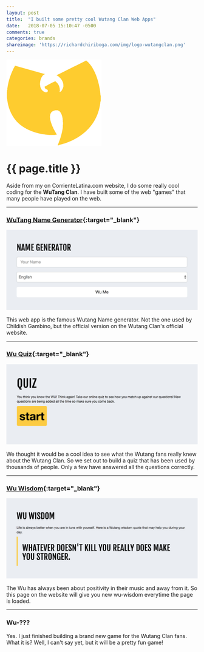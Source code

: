 ```yaml
---
layout: post
title:  "I built some pretty cool Wutang Clan Web Apps"
date:   2018-07-05 15:10:47 -0500
comments: true
categories: brands
shareimage: 'https://richardchiriboga.com/img/logo-wutangclan.png'
---
```

<img src="/img/logo-wutangclan.png" class="img-responsive center-block featured-blog-img" />

# {{ page.title }}

Aside from my on CorrienteLatina.com website, I do some really cool coding for the **WuTang Clan**. I have built some of the web "games" that many people have played on the web.

***

### [WuTang Name Generator](http://wutangclan.net/name-generator/){:target="_blank"}
<img src="/img/blog/wu-app-name-generator.jpg" class="img-responsive center-block featured-blog-img" />

This web app is the famous Wutang Name generator. Not the one used by Childish Gambino, but the official version on the Wutang Clan's official website.

***

### [Wu Quiz](http://wutangclan.net/quiz/){:target="_blank"}
<img src="/img/blog/wu-app-quiz.jpg" class="img-responsive center-block featured-blog-img" />

We thought it would be a cool idea to see what the Wutang fans really knew about the Wutang Clan. So we set out to build a quiz that has been used by thousands of people. Only a few have answered all the questions correctly.

***

### [Wu Wisdom](http://wutangclan.net/wu-wisdom/){:target="_blank"}
<img src="/img/blog/wu-app-wisdom.jpg" class="img-responsive center-block featured-blog-img" />

The Wu has always been about positivity in their music and away from it. So this page on the website will give you new wu-wisdom everytime the page is loaded.

***

### Wu-???

Yes. I just finished building a brand new game for the Wutang Clan fans. What it is? Well, I can't say yet, but it will be a pretty fun game!